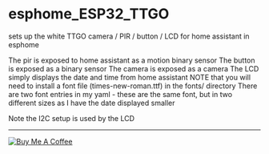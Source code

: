 # esphome_ESP32_TTGO

sets up the white TTGO camera / PIR / button / LCD for home assistant in esphome

The pir is exposed to home assistant as a motion binary sensor
The button is exposed as a binary sensor
The camera is exposed as a camera
The LCD simply displays the date and time from home assistant
NOTE that you will need to install a font file (times-new-roman.ttf) in the fonts/ directory
There are two font entries in my yaml - these are the same font, but in two different sizes as I have the date displayed smaller

Note the I2C setup is used by the LCD


---
<a href="https://www.buymeacoffee.com/V3q9id4" target="_blank"><img src="https://www.buymeacoffee.com/assets/img/custom_images/purple_img.png" alt="Buy Me A Coffee" style="height: auto !important;width: auto !important;" ></a>
